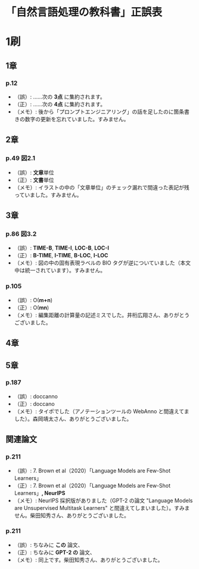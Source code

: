 # 「自然言語処理の教科書」正誤表

# 1刷

## 1章
### p.12
- （誤）: ……次の **3点** に集約されます。
- （正）: ……次の **4点** に集約されます。
- （メモ）: 後から「プロンプトエンジニアリング」の話を足したのに箇条書きの数字の更新を忘れていました。すみません。

## 2章
### p.49 図2.1
- （誤）: **文章**単位
- （正）: **文書**単位
- （メモ）: イラストの中の「文章単位」のチェック漏れで間違った表記が残っていました。すみません。

## 3章
### p.86 図3.2
- （誤）: **TIME-B**, **TIME-I**, **LOC-B**, **LOC-I**
- （正）: **B-TIME**, **I-TIME**, **B-LOC**, **I-LOC**
- （メモ）: 図の中の固有表現ラベルの BIO タグが逆についていました（本文中は統一されています）。すみません。

### p.105
- （誤）: O(**m+n**)
- （正）: O(**mn**)
- （メモ）: 編集距離の計算量の記述ミスでした。井桁広翔さん、ありがとうございました。 

## 4章

## 5章

### p.187
- （誤）: doccanno
- （正）: doccano
- （メモ）: タイポでした（アノテーションツールの WebAnno と間違えてました）。森岡靖太さん、ありがとうございました。 

## 関連論文

### p.211
- （誤）: 7. Brown et al（2020）「Language Models are Few-Shot Learners」
- （正）: 7. Brown et al（2020）「Language Models are Few-Shot Learners」**, NeurIPS**
- （メモ）: NeurIPS 採択版がありました（GPT-2 の論文 "Language Models are Unsupervised Multitask Learners" と間違えてしまいました）。すみません。柴田知秀さん、ありがとうございました。

### p.211
- （誤）: ちなみに **この** 論文、
- （正）: ちなみに **GPT-2 の** 論文、
- （メモ）: 同上です。柴田知秀さん、ありがとうございました。
